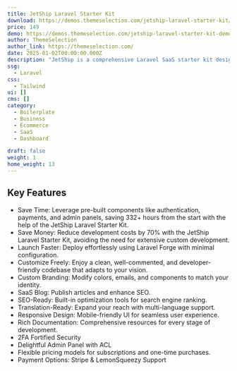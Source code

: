 ```yaml
---
title: JetShip Laravel Starter Kit
download: https://demos.themeselection.com/jetship-laravel-starter-kit/?ref=133
price: 149
demo: https://demos.themeselection.com/jetship-laravel-starter-kit-demo/
author: ThemeSelection
author_link: https://themeselection.com/
date: 2025-01-02T00:00:00.000Z
description: "JetShip is a comprehensive Laravel SaaS starter kit designed to accelerate the development and launch of subscription-based or one-time purchase SaaS applications."
ssg:
  - Laravel
css:
  - Tailwind
ui: []
cms: []
category:
  - Boilerplate
  - Business
  - Ecommerce
  - SaaS
  - Dashboard

draft: false
weight: 1
home_weight: 13
---
```


## Key Features

- Save Time: Leverage pre-built components like authentication, payments, and admin panels, saving 332+ hours from the start with the help of the JetShip Laravel Starter Kit.
- Save Money: Reduce development costs by 70% with the JetShip Laravel Starter Kit, avoiding the need for extensive custom development.
- Launch Faster: Deploy effortlessly using Laravel Forge with minimal configuration.
- Customize Freely: Enjoy a clean, well-commented, and developer-friendly codebase that adapts to your vision.
- Custom Branding: Modify colors, emails, and components to match your identity.
- SaaS Blog: Publish articles and enhance SEO.
- SEO-Ready: Built-in optimization tools for search engine ranking.
- Translation-Ready: Expand your reach with multi-language support.
- Responsive Design: Mobile-friendly UI for seamless user experience.
- Rich Documentation: Comprehensive resources for every stage of development.
- 2FA Fortified Security
- Delightful Admin Panel with ACL
- Flexible pricing models for subscriptions and one-time purchases.
- Payment Options: Stripe & LemonSqueezy Support
